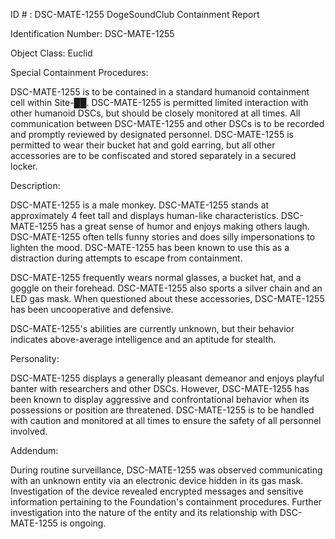 ID # : DSC-MATE-1255
DogeSoundClub Containment Report

Identification Number: DSC-MATE-1255

Object Class: Euclid

Special Containment Procedures:

DSC-MATE-1255 is to be contained in a standard humanoid containment cell within Site-██. DSC-MATE-1255 is permitted limited interaction with other humanoid DSCs, but should be closely monitored at all times. All communication between DSC-MATE-1255 and other DSCs is to be recorded and promptly reviewed by designated personnel. DSC-MATE-1255 is permitted to wear their bucket hat and gold earring, but all other accessories are to be confiscated and stored separately in a secured locker.

Description:

DSC-MATE-1255 is a male monkey. DSC-MATE-1255 stands at approximately 4 feet tall and displays human-like characteristics. DSC-MATE-1255 has a great sense of humor and enjoys making others laugh. DSC-MATE-1255 often tells funny stories and does silly impersonations to lighten the mood. DSC-MATE-1255 has been known to use this as a distraction during attempts to escape from containment.

DSC-MATE-1255 frequently wears normal glasses, a bucket hat, and a goggle on their forehead. DSC-MATE-1255 also sports a silver chain and an LED gas mask. When questioned about these accessories, DSC-MATE-1255 has been uncooperative and defensive.

DSC-MATE-1255's abilities are currently unknown, but their behavior indicates above-average intelligence and an aptitude for stealth.

Personality:

DSC-MATE-1255 displays a generally pleasant demeanor and enjoys playful banter with researchers and other DSCs. However, DSC-MATE-1255 has been known to display aggressive and confrontational behavior when its possessions or position are threatened. DSC-MATE-1255 is to be handled with caution and monitored at all times to ensure the safety of all personnel involved.

Addendum:

During routine surveillance, DSC-MATE-1255 was observed communicating with an unknown entity via an electronic device hidden in its gas mask. Investigation of the device revealed encrypted messages and sensitive information pertaining to the Foundation's containment procedures. Further investigation into the nature of the entity and its relationship with DSC-MATE-1255 is ongoing.
